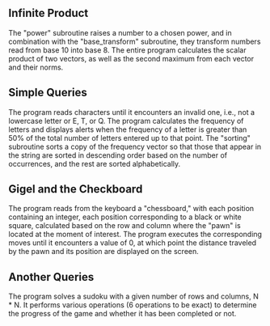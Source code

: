 ## Infinite Product

The "power" subroutine raises a number to a chosen power, and in combination with the "base_transform" subroutine, they transform numbers read from base 10 into base 8. The entire program calculates the scalar product of two vectors, as well as the second maximum from each vector and their norms.

## Simple Queries

The program reads characters until it encounters an invalid one, i.e., not a lowercase letter or E, T, or Q. The program calculates the frequency of letters and displays alerts when the frequency of a letter is greater than 50% of the total number of letters entered up to that point. The "sorting" subroutine sorts a copy of the frequency vector so that those that appear in the string are sorted in descending order based on the number of occurrences, and the rest are sorted alphabetically.

## Gigel and the Checkboard

The program reads from the keyboard a "chessboard," with each position containing an integer, each position corresponding to a black or white square, calculated based on the row and column where the "pawn" is located at the moment of interest. The program executes the corresponding moves until it encounters a value of 0, at which point the distance traveled by the pawn and its position are displayed on the screen.

## Another Queries

The program solves a sudoku with a given number of rows and columns, N * N. It performs various operations (6 operations to be exact) to determine the progress of the game and whether it has been completed or not.
